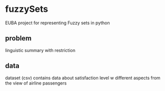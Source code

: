 # fuzzySets
EUBA project for representing Fuzzy sets in python

## problem
linguistic summary with restriction

## data
dataset (csv) contains data about satisfaction level w different aspects from the view of airline passengers 
